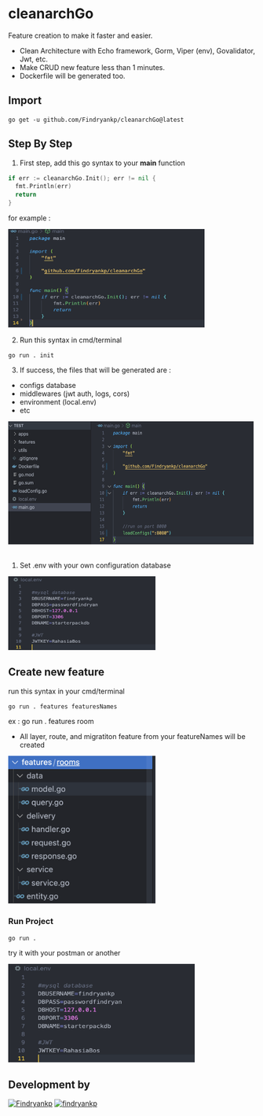 # cleanarchGo
Feature creation to make it faster and easier.
* Clean Architecture with Echo framework, Gorm, Viper (env), Govalidator, Jwt, etc.
* Make CRUD new feature less than 1 minutes.
* Dockerfile will be generated too.

## Import
```shell
go get -u github.com/Findryankp/cleanarchGo@latest
```

## Step By Step
1. First step, add this go syntax to your **main** function
```go
if err := cleanarchGo.Init(); err != nil {
  fmt.Println(err)
  return
}
```
for example :
<br/>
<div align="left">
  <a href="https://github.com/othneildrew/Best-README-Template">
    <img src="images/01.png" alt="Logo" height="200" width="400">
  </a>
</div>

2. Run this syntax in cmd/terminal
```shell
go run . init
```

3. If success, the files that will be generated are :
* configs database
* middlewares (jwt auth, logs, cors)
* environment (local.env)
* etc
<div align="left">
  <a href="https://github.com/othneildrew/Best-README-Template">
    <img src="images/02.png" alt="Logo" height="250" width="500">
  </a>
</div>  
<br/>

1. Set .env with your own configuration database

<div align="left">
  <a href="https://github.com/othneildrew/Best-README-Template">
    <img src="images/04.png" alt="Logo" height="150" width="300">
  </a>
</div>

## Create new feature
run this syntax in your cmd/terminal
```shell
go run . features featuresNames
```
ex : go run . features room

* All layer, route, and migratiton feature from your featureNames will be created
<div align="left">
  <a href="https://github.com/othneildrew/Best-README-Template">
    <img src="images/03.png" alt="Logo" height="300" width="300">
  </a>
</div>

### Run Project
```shell
go run .
```

try it with your postman or another
<div align="left">
  <a href="https://github.com/othneildrew/Best-README-Template">
    <img src="images/04.png" alt="Logo" height="200" width="380">
  </a>
</div>

## Development by
[![Findryankp](https://img.shields.io/badge/Findryankp-grey?style=for-the-badge&logo=github&logoColor=white)](https://github.com/Findryankp)
[![findryankp](https://img.shields.io/badge/findryankp-blue?style=for-the-badge&logo=linkedin&logoColor=white)](https://www.linkedin.com/in/Findryankp/)
